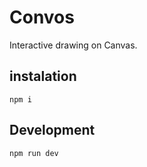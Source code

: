 # Convos

Interactive drawing on Canvas.

## instalation
```
npm i
```

## Development
```
npm run dev
```
